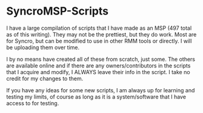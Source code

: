 # SyncroMSP-Scripts
I have a large compilation of scripts that I have made as an MSP (497 total as of this writing). They may not be the prettiest, but they do work. Most are for Syncro, but can be modified to use in other RMM tools or directly. I will be uploading them over time.

I by no means have created all of these from scratch, just some. The others are available online and if there are any owners/contributors in the scripts that I acquire and modify, I ALWAYS leave their info in the script. I take no credit for my changes to them.

If you have any ideas for some new scripts, I am always up for learning and testing my limits, of course as long as it is a system/software that I have access to for testing.
